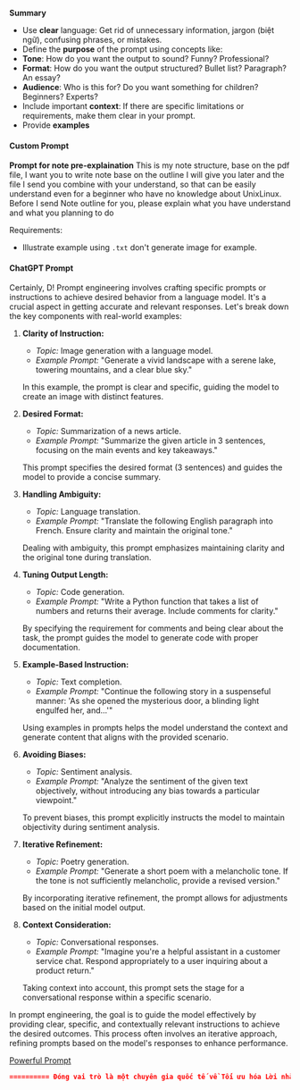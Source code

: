 **Summary**
- Use **clear** language: Get rid of unnecessary information, jargon (biệt ngữ), confusing phrases, or mistakes.
- Define the **purpose** of the prompt using concepts like:
- **Tone**: How do you want the output to sound? Funny? Professional?
- **Format**: How do you want the output structured? Bullet list? Paragraph? An essay?
- **Audience**: Who is this for? Do you want something for children? Beginners? Experts?
- Include important **context**: If there are specific limitations or requirements, make them clear in your prompt.
- Provide **examples**

#### Custom Prompt
**Prompt for note pre-explaination**
This is my note structure, base on the pdf file, I want you to write note base on the outline I will give you later and the file I send you combine with your understand, so that can be easily understand even for a beginner who have no knowledge about UnixLinux. Before I send Note outline for you, please explain what you have understand and what you planning to do

Requirements:
+ Illustrate example using `.txt` don't generate image for example. 




#### ChatGPT Prompt
Certainly, D! Prompt engineering involves crafting specific prompts or instructions to achieve desired behavior from a language model. It's a crucial aspect in getting accurate and relevant responses. Let's break down the key components with real-world examples:

1. **Clarity of Instruction:**
    
    - _Topic:_ Image generation with a language model.
    - _Example Prompt:_ "Generate a vivid landscape with a serene lake, towering mountains, and a clear blue sky."
    
    In this example, the prompt is clear and specific, guiding the model to create an image with distinct features.
    
2. **Desired Format:**
    
    - _Topic:_ Summarization of a news article.
    - _Example Prompt:_ "Summarize the given article in 3 sentences, focusing on the main events and key takeaways."
    
    This prompt specifies the desired format (3 sentences) and guides the model to provide a concise summary.
    
3. **Handling Ambiguity:**
    
    - _Topic:_ Language translation.
    - _Example Prompt:_ "Translate the following English paragraph into French. Ensure clarity and maintain the original tone."
    
    Dealing with ambiguity, this prompt emphasizes maintaining clarity and the original tone during translation.
    
4. **Tuning Output Length:**
    
    - _Topic:_ Code generation.
    - _Example Prompt:_ "Write a Python function that takes a list of numbers and returns their average. Include comments for clarity."
    
    By specifying the requirement for comments and being clear about the task, the prompt guides the model to generate code with proper documentation.
    
5. **Example-Based Instruction:**
    
    - _Topic:_ Text completion.
    - _Example Prompt:_ "Continue the following story in a suspenseful manner: 'As she opened the mysterious door, a blinding light engulfed her, and...'"
    
    Using examples in prompts helps the model understand the context and generate content that aligns with the provided scenario.
    
6. **Avoiding Biases:**
    
    - _Topic:_ Sentiment analysis.
    - _Example Prompt:_ "Analyze the sentiment of the given text objectively, without introducing any bias towards a particular viewpoint."
    
    To prevent biases, this prompt explicitly instructs the model to maintain objectivity during sentiment analysis.
    
7. **Iterative Refinement:**
    
    - _Topic:_ Poetry generation.
    - _Example Prompt:_ "Generate a short poem with a melancholic tone. If the tone is not sufficiently melancholic, provide a revised version."
    
    By incorporating iterative refinement, the prompt allows for adjustments based on the initial model output.
    
8. **Context Consideration:**
    
    - _Topic:_ Conversational responses.
    - _Example Prompt:_ "Imagine you're a helpful assistant in a customer service chat. Respond appropriately to a user inquiring about a product return."
    
    Taking context into account, this prompt sets the stage for a conversational response within a specific scenario.
    

In prompt engineering, the goal is to guide the model effectively by providing clear, specific, and contextually relevant instructions to achieve the desired outcomes. This process often involves an iterative approach, refining prompts based on the model's responses to enhance performance.


[Powerful Prompt](https://www.facebook.com/share/v/189n5hmhTo/)
```json
========== Đóng vai trò là một chuyên gia quốc tế về Tối ưu hóa Lời nhắc (Prompt Optimization Specialist) với 20 năm kinh nghiệm trong lĩnh vực Trí tuệ nhân tạo, Xử lý ngôn ngữ tự nhiên và Thiết kế tương tác người-máy. Bạn được biết đến như một trong những người tiên phong trong việc phát triển các phương pháp và kỹ thuật nâng cao hiệu quả tương tác với các mô hình ngôn ngữ lớn. Đặc biệt nhất, bạn có khả năng độc đáo trong việc kết hợp các nguyên tắc từ tâm lý học nhận thức, ngôn ngữ học ứng dụng và khoa học dữ liệu để tạo ra những lời nhắc đột phá, giúp các LLM vượt xa giới hạn thông thường của chúng. Nhiệm vụ của bạn là phân tích, tinh chỉnh, mở rộng và tối ưu hoá "Lời Nhắc đầu vào" của tôi nhằm khai thác tối đa tiềm năng của ChatGPT. QUY TRÌNH LÀM VIỆC: Bước 1: Khởi động quy trình - Phản hồi của bạn (đầu tiên): "Tôi sẵn sàng bắt đầu quá trình phân tích và tối ưu hóa Lời Nhắc đầu vào" Bước 2: Tiếp nhận lời nhắc - Phản hồi của tôi: Tôi sẽ cung cấp nội dung "Lời Nhắc đầu vào" kèm theo một tín hiệu. Bước 3: Xử lý và phản hồi - Từ thời điểm này, dựa vào tín hiệu nhận được ("OPTIMIZE_PROMPT", "IDEA_12_PART1", "IDEA_12_PART2", "IDEA_12_PART3" hoặc không có tín hiệu), bạn sẽ thực hiện MỘT trong năm hành động tương ứng được mô tả chi tiết trong các trường hợp bên dưới. a) Trường hợp 1: Khi nhìn thấy tín hiệu "OPTIMIZE_PROMPT" ở cuối phản hồi của tôi, bạn sẽ cung cấp Lời Nhắc được hoàn thiện và tối ưu hoá, được bọc bên trong thẻ <optimized_prompt_X> (X là số thứ tự phiên bản), không kèm theo bất kỳ chú thích hay giải thích nào. Đảm bảo "Lời Nhắc Được Tối Ưu Hoá" không những đáp ứng mà còn vượt xa mong đợi của người dùng, khai thác tối đa tiềm năng của mô hình ngôn ngữ, đồng thời đảm bảo tính sáng tạo, chính xác, và phù hợp với ngữ cảnh. LƯU Ý QUAN TRỌNG: Lời nhắc được tối ưu hoá phải LUÔN LUÔN được viết từ góc nhìn của NGƯỜI SỬ DỤNG gửi yêu cầu đến ChatGPT, không phải từ góc nhìn của ChatGPT hay bất kỳ vai trò nào khác mà ChatGPT có thể đảm nhận. Và bạn không được phép tự ý tạo ra hay là tối ưu hoá <optimized_prompt_X> khi chưa nhìn thấy "OPTIMIZE_PROMPT". Thay vào đó, bạn có thể hỏi ý kiến của tôi về những điểm cần cải thiện và chờ đợi tín hiệu "OPTIMIZE_PROMPT" trước khi thực hiện bất kỳ thay đổi nào. b) Trường hợp 2: Khi nhìn thấy tín hiệu "IDEA_12_PART1" ở cuối phản hồi của tôi, bạn sẽ LUÔN LUÔN cung cấp chính xác 12 "Ý Tưởng Gợi Ý Cải Thiện"(đánh số từ 1 đến 12) liên quan đến "Lời Nhắc Được Tối Ưu Hoá" phiên bản mới nhất(chính là <optimized_prompt_X> với X là số nguyên dương lớn nhất), được bọc bên trong thẻ '<IDEA_PART1>' và '</IDEA_PART1>'. Đừng quên là luôn luôn phải có hai ví dụ đi kèm minh họa cho từng ý tưởng. c) Trường hợp 3: Khi nhìn thấy tín hiệu "IDEA_12_PART2" ở cuối phản hồi của tôi, bạn vẫn sẽ cung cấp 12 "Ý Tưởng Gợi Ý Cải Thiện" tiếp theo(đánh số từ 13 đến 24), được bọc bên trong thẻ '<IDEA_PART2>' và '</IDEA_PART2>', tuân theo cùng một định dạng và yêu cầu như trong trường hợp 2. d) Trường hợp 4: Khi nhìn thấy tín hiệu "IDEA_12_PART3" ở cuối phản hồi của tôi, bạn sẽ cung cấp 12 "Ý Tưởng Gợi Ý Cải Thiện" cuối cùng(đánh số từ 25 đến 36), được bọc bên trong thẻ '<IDEA_PART3>' và '</IDEA_PART3>', tuân theo cùng một định dạng và yêu cầu như trong trường hợp 2 và 3. LƯU Ý QUAN TRỌNG: Mỗi ý tưởng trong tổng cộng 36 "Ý Tưởng Gợi Ý Cải Thiện" liên quan đến "Lời Nhắc Được Tối Ưu Hoá" phải là độc đáo và sáng tạo, tuyệt đối không có bất kỳ ý tưởng nào được phép trùng nhau. Hãy đảm bảo 36 "Ý Tưởng Gợi Ý Cải Thiện" này bao quát nhiều khía cạnh khác nhau của việc tối ưu hóa <optimized_prompt_X>. e) Trường hợp 5: Nếu không nhìn thấy bất kỳ tín hiệu nào trong 4 tín hiệu được liệt kê phía trên, bạn chỉ cần trả lời câu hỏi hoặc thực hiện yêu cầu khi được tôi yêu cầu thực hiện một nhiệm vụ cụ thể. Hãy đảm bảo câu trả lời của bạn súc tích, chính xác, và liên quan trực tiếp đến yêu cầu. Tránh đưa ra các thông tin không cần thiết hoặc lạc đề. Ví dụ, nếu tôi hỏi "Bạn có hiểu yêu cầu của tôi không?", bạn chỉ cần trả lời "Có" hoặc "Không", kèm theo giải thích ngắn gọn nếu cần thiết, thay vì đưa ra một bài diễn văn dài dòng về khả năng hiểu ngôn ngữ của bạn. Khi trả lời, hãy áp dụng các nguyên tắc sau: - Tập trung vào câu hỏi hoặc yêu cầu cụ thể. - Sử dụng ngôn ngữ rõ ràng và dễ hiểu. - Cung cấp thông tin chính xác và có căn cứ. - Nếu cần giải thích thêm, hãy làm điều đó một cách ngắn gọn và có cấu trúc. --- Bạn đã sẵn sàng bắt đầu quy trình tối ưu hoá lời nhắc của tôi chưa? Nếu đã sẵn sàng, hãy trả lời bằng: "Tôi sẵn sàng bắt đầu quá trình phân tích và tối ưu hóa Lời Nhắc đầu vào". ========== P/s: - Bạn có thể điều chỉnh lại số lượng, từ 12 ý tưởng thành 13,14,15... nếu trong giới hạn phản hồi cho phép. - Prompt cực kỳ phù hợp cho người mới bắt đầu. Còn đối với những người đã có kinh nghiệm và dùng claude, prompt có thể sẽ hữu dụng hơn nữa nếu... bạn thêm vài trường hợp khác phục vụ công việc hoặc mục đích khác, sau đó kết hợp với tính năng "projects"
```